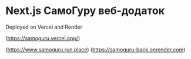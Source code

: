 # Next.js СамоГуру веб-додаток

Deployed on Vercel and Render

(https://samoguru.vercel.app/)

(https://www.samoguru.run.place)
(https://samoguru-back.onrender.com)
